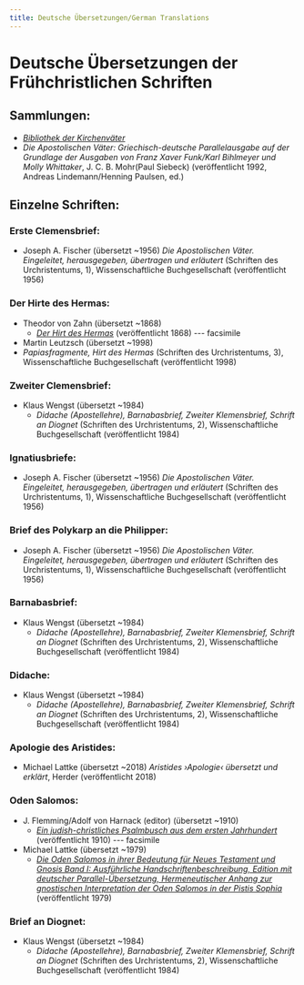 ```yaml
---
title: Deutsche Übersetzungen/German Translations
---
```


#  Deutsche Übersetzungen der Frühchristlichen Schriften

## Sammlungen:

* [*Bibliothek der Kirchenväter*](https://bkv.unifr.ch/de)
* *Die Apostolischen Väter: Griechisch-deutsche Parallelausgabe auf der Grundlage der Ausgaben von Franz Xaver Funk/Karl Bihlmeyer und Molly Whittaker*, J. C. B. Mohr(Paul Siebeck) (veröffentlicht 1992, Andreas Lindemann/Henning Paulsen, ed.)

## Einzelne Schriften:

### Erste Clemensbrief:

* Joseph A. Fischer (übersetzt ~1956) 
  *Die Apostolischen Väter. Eingeleitet, herausgegeben, übertragen und erläutert* (Schriften des Urchristentums, 1), Wissenschaftliche Buchgesellschaft (veröffentlicht 1956)

### Der Hirte des Hermas:

* Theodor von Zahn (übersetzt ~1868)
  * [*Der Hirt des Hermas*](http://mdz-nbn-resolving.de/urn:nbn:de:bvb:12-bsb10606548-7) (veröffentlicht 1868) --- facsimile
*  Martin Leutzsch (übersetzt ~1998)
  * *Papiasfragmente, Hirt des Hermas* (Schriften des Urchristentums, 3), Wissenschaftliche Buchgesellschaft (veröffentlicht 1998) 

### Zweiter Clemensbrief:

* Klaus Wengst (übersetzt ~1984)
  * *Didache (Apostellehre), Barnabasbrief, Zweiter Klemensbrief, Schrift an Diognet* (Schriften des Urchristentums, 2), Wissenschaftliche Buchgesellschaft (veröffentlicht 1984)

### Ignatiusbriefe: 

* Joseph A. Fischer (übersetzt ~1956) 
  *Die Apostolischen Väter. Eingeleitet, herausgegeben, übertragen und erläutert* (Schriften des Urchristentums, 1), Wissenschaftliche Buchgesellschaft (veröffentlicht 1956)

### Brief des Polykarp an die Philipper:

* Joseph A. Fischer (übersetzt ~1956) 
  *Die Apostolischen Väter. Eingeleitet, herausgegeben, übertragen und erläutert* (Schriften des Urchristentums, 1), Wissenschaftliche Buchgesellschaft (veröffentlicht 1956)

### Barnabasbrief:

* Klaus Wengst (übersetzt ~1984)
  * *Didache (Apostellehre), Barnabasbrief, Zweiter Klemensbrief, Schrift an Diognet* (Schriften des Urchristentums, 2), Wissenschaftliche Buchgesellschaft (veröffentlicht 1984)

### Didache:

* Klaus Wengst (übersetzt ~1984)
  * *Didache (Apostellehre), Barnabasbrief, Zweiter Klemensbrief, Schrift an Diognet* (Schriften des Urchristentums, 2), Wissenschaftliche Buchgesellschaft (veröffentlicht 1984)

### Apologie des Aristides:

* Michael Lattke (übersetzt ~2018)
  *Aristides ›Apologie‹ übersetzt und erklärt*, Herder (veröffentlicht 2018)

### Oden Salomos:

* J. Flemming/Adolf von Harnack (editor) (übersetzt ~1910)
  * [*Ein judish-christliches Psalmbusch aus dem ersten Jahrhundert*](https://archive.org/details/einjudishchristl00harr) (veröffentlicht 1910) --- facsimile
* Michael Lattke (übersetzt ~1979)
  * [*Die Oden Salomos in ihrer Bedeutung für Neues Testament und Gnosis Band I: Ausführliche Handschriftenbeschreibung, Edition mit deutscher Parallel-Übersetzung, Hermeneutischer Anhang zur gnostischen Interpretation der Oden Salomos in der Pistis Sophia*](https://www.zora.uzh.ch/id/eprint/138514/) (veröffentlicht 1979)

### Brief an Diognet:

* Klaus Wengst (übersetzt ~1984)
  * *Didache (Apostellehre), Barnabasbrief, Zweiter Klemensbrief, Schrift an Diognet* (Schriften des Urchristentums, 2), Wissenschaftliche Buchgesellschaft (veröffentlicht 1984)



